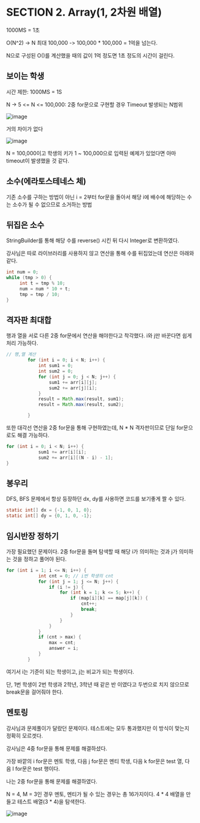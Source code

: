 # SECTION 2. Array(1, 2차원 배열)

1000MS = 1초

O(N^2) -> N 최대 100,000 -> 100,000 * 100,000 = 1억을 넘는다.

N으로 구성된 O()를 계산했을 때의 값이 1억 정도면 1초 정도의 시간이 걸린다.

## 보이는 학생

시간 제한: 1000MS = 1S

N -> 5 <= N <= 100,000: 2중 for문으로 구현할 경우 Timeout 발생되는 N범위

![image](https://user-images.githubusercontent.com/83503188/178539361-73346f7d-c5c3-454a-ac4c-d548713d891f.png)

거의 차이가 없다

![image](https://user-images.githubusercontent.com/83503188/178539463-97bf075a-555f-4901-9067-3a4e9d7779f4.png)

N = 100,000이고 학생의 키가 1 ~ 100,000으로 입력된 예제가 있었다면 아마 timeout이 발생했을 것 같다.

## 소수(에라토스테네스 체)

기존 소수를 구하는 방법이 아닌 i = 2부터 for문을 돌아서 해당 i에 배수에 해당하는 수는 소수가 될 수 없으므로 소거하는 방법

## 뒤집은 소수

StringBuilder를 통해 해당 수를 reverse() 시킨 뒤 다시 Integer로 변환하였다.

강사님은 따로 라이브러리를 사용하지 않고 연산을 통해 수를 뒤집었는데 연산은 아래와 같다.

```java
int num = 0;
while (tmp > 0) {
     int t = tmp % 10; 
     num = num * 10 + t;
     tmp = tmp / 10;
}
```

## 격자판 최대합

행과 열을 서로 다른 2중 for문에서 연산을 해야한다고 착각했다. i와 j만 바꾼다면 쉽게 처리 가능하다.

```java
// 행,열 계산
        for (int i = 0; i < N; i++) {
            int sum1 = 0;
            int sum2 = 0;
            for (int j = 0; j < N; j++) {
                sum1 += arr[i][j];
                sum2 += arr[j][i];
            }
            result = Math.max(result, sum1);
            result = Math.max(result, sum2);

        }
```

또한 대각선 연산을 2중 for문을 통해 구현하였는데, N * N 격자판이므로 단일 for문으로도 해결 가능하다.

```java
for (int i = 0; i < N; i++) {
            sum1 += arr[i][i];
            sum2 += arr[i][(N - i) - 1];
}
```

## 봉우리

DFS, BFS 문제에서 항상 등장하던 dx, dy를 사용하면 코드를 보기좋게 짤 수 있다.

```java
static int[] dx = {-1, 0, 1, 0};
static int[] dy = {0, 1, 0, -1};
```

## 임시반장 정하기

가장 필요했던 문제이다. 2중 for문을 돌며 탐색할 때 해당 i가 의미하는 것과 j가 의미하는 것을 정하고 풀어야 된다.

```java
for (int i = 1; i <= N; i++) {
            int cnt = 0; // i번 학생의 cnt
            for (int j = 1; j <= N; j++) {
                if (i != j) {
                    for (int k = 1; k <= 5; k++) {
                        if (map[i][k] == map[j][k]) {
                            cnt++;
                            break;
                        }
                    }
                }
            }
            if (cnt > max) {
                max = cnt;
                answer = i;
            }
        }
```

여기서 i는 기준이 되는 학생이고, j는 비교가 되는 학생이다. 

단, 1번 학생이 2번 학생과 2학년, 3학년 때 같은 반 이였다고 두번으로 치지 않으므로 break문을 걸어줘야 한다.

## 멘토링

강사님과 문제풀이가 달랐던 문제이다. 테스트에는 모두 통과했지만 이 방식이 맞는지 정확히 모르겟다.

강사님은 4중 for문을 통해 문제를 해결하셨다.

가장 바깥의 i for문은 멘토 학생, 다음 j for문은 멘티 학생, 다음 k for문은 test 열, 다음 l for문은 test 행이다.

나는 2중 for문을 통해 문제를 해결하였다. 

N = 4, M = 3인 경우 멘토, 멘티가 될 수 있는 경우는 총 16가지이다. 4 * 4 배열을 만들고 테스트 배열(3 * 4)을 탐색한다.

![image](https://user-images.githubusercontent.com/83503188/179787423-bff88a0a-3a45-4d46-ad59-9e0fdd6312b2.png)

